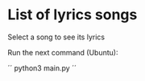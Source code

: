 # List of lyrics songs
Select a song to see its lyrics

Run the next command (Ubuntu):

´´
python3 main.py
´´
